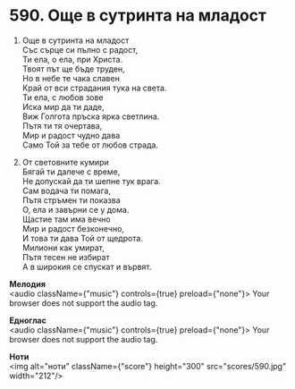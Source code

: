# 590. Още в сутринта на младост  

1. Още в сутринта на младост  
Със сърце си пълно с радост,  
Ти ела, о ела, при Христа.  
Твоят път ще бъде труден,  
Но в небе те чака славен  
Край от вси страдания тука на света.  
Ти ела, с любов зове  
Иска мир да ти даде,  
Виж Голгота пръска ярка светлина.  
Пътя ти тя очертава,  
Мир и радост чудно дава  
Само Той за тебе от любов страда.  

2. От световните кумири  
Бягай ти далече с време,  
Не допускай да ти шепне тук врага.  
Сам водача ти помага,  
Пътя стръмен ти показва  
О, ела и завърни се у дома.  
Щастие там има вечно  
Мир и радост безконечно,  
И това ти дава Той от щедрота.  
Милиони как умират,  
Пътя тесен не избират  
А в широкия се спускат и вървят.  

__Мелодия__  
<audio className={"music"} controls={true} preload={"none"}><source src="mp3/590.mp3" type="audio/mpeg"/>
Your browser does not support the audio tag.
</audio>  

__Едноглас__  
<audio className={"music"} controls={true} preload={"none"}><source src="transp/590.mp3" type="audio/mpeg"/>
Your browser does not support the audio tag.
</audio>  

__Ноти__  
<img alt="ноти" className={"score"} height="300" src="scores/590.jpg" width="212"/>
